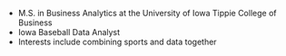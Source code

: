 - M.S. in Business Analytics at the University of Iowa Tippie College of Business
- Iowa Baseball Data Analyst
- Interests include combining sports and data together
<!---
lstatler/lstatler is a ✨ special ✨ repository because its `README.md` (this file) appears on your GitHub profile.
You can click the Preview link to take a look at your changes.
--->
